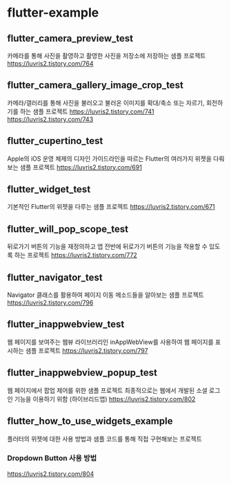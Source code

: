 # flutter-example

## flutter_camera_preview_test
카메라를 통해 사진을 촬영하고
촬영한 사진을 저장소에 저장하는 샘플 프로젝트
https://luvris2.tistory.com/764

## flutter_camera_gallery_image_crop_test
카메라/갤러리를 통해 사진을 불러오고
불러온 이미지를 확대/축소 또는 자르기, 회전하기를 하는 샘플 프로젝트
https://luvris2.tistory.com/741
https://luvris2.tistory.com/743

## flutter_cupertino_test
Apple의 iOS 운영 체제의 디자인 가이드라인을 따르는 Flutter의 여러가지 위젯을 다뤄보는 샘플 프로젝트
https://luvris2.tistory.com/691

## flutter_widget_test
기본적인 Flutter의 위젯을 다루는 샘플 프로젝트
https://luvris2.tistory.com/671

## flutter_will_pop_scope_test
뒤로가기 버튼의 기능을 재정의하고
앱 전반에 뒤로가기 버튼의 기능을 적용할 수 있도록 하는 프로젝트
https://luvris2.tistory.com/772

## flutter_navigator_test
Navigator 클래스를 활용하여 페이지 이동 메소드들을 알아보는 샘플 프로젝트
https://luvris2.tistory.com/796

## flutter_inappwebview_test
웹 페이지를 보여주는 웹뷰 라이브러리인 inAppWebView를 사용하여 웹 페이지를 표시하는 샘플 프로젝트
https://luvris2.tistory.com/797

## flutter_inappwebview_popup_test
웹 페이지에서 팝업 제어를 위한 샘플 프로젝트
최종적으로는 웹에서 개발된 소셜 로그인 기능을 이용하기 위함 (하이브리드앱)
https://luvris2.tistory.com/802

## flutter_how_to_use_widgets_example
플러터의 위젯에 대한 사용 방법과 샘플 코드를 통해 직접 구현해보는 프로젝트
### Dropdown Button 사용 방법
https://luvris2.tistory.com/804
